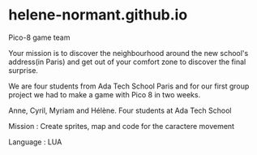 # helene-normant.github.io
Pico-8 game team

Your mission is to discover the neighbourhood around the new school's address(in Paris) and get out of your comfort zone to discover the final surprise.

We are four students from Ada Tech School Paris and for our first group project we had to make a game with Pico 8 in two weeks.

Anne, Cyril, Myriam and Hélène.
Four students at Ada Tech School

Mission : Create sprites, map and code for the caractere movement

Language : LUA 

